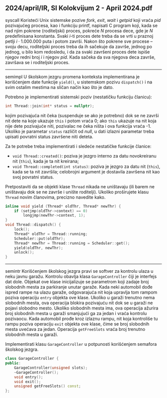 2024/april/IR, SI Kolokvijum 2 - April 2024.pdf
--------------------------------------------------------------------------------
syscall
Koristeći Unix sistemske pozive *fork*, *exit*, *wait* i *getpid* koji vraća *pid* pozivajućeg procesa,
kao i funkciju printf, napisati C program koji, kada se nad njim pokrene (roditeljski) proces,
pokreće $N$ procesa dece, gde je $N$ predefinisana konstanta. Svaki $i$-ti proces dete treba da se
vrti u praznoj petlji $i \cdot 1.000.000$ puta i potom završi. Nakon što pokrene sve procese – svoju
decu, roditeljski proces treba da ih sačekuje da završe, jednog po jednog, u bilo kom
redosledu, i da za svaki završeni proces dete ispiše njegov redni broj $i$ i njegov *pid*. Kada
sačeka da sva njegova deca završe, završava se i roditeljski proces.

--------------------------------------------------------------------------------
semimpl
U školskom jezgru promena konteksta implementirana je korišćenjem date funkcije `yield()`,
u sistemskom pozivu `dispatch()` i na svim ostalim mestima na sličan način kao što je dato.

Potrebno je implementirati sistemski poziv (nestatičku funkciju članicu):
```cpp
int Thread::join(int* status = nullptr);
```
kojim pozivajuća nit čeka (suspenduje se ako je potrebno) dok se ne završi nit dete na koje
ukazuje `this` i potom vraća 0; ako `this` ukazuje na nit koja nije dete pozivajuće niti,
pozivalac ne čeka ništa i ova funkcija vraća -1. Ukoliko je parametar `status` različit od *null*,
u dati izlazni parametar treba upisati povratni status završene niti deteta.

Za te potrebe treba implementirati i sledeće nestatičke funkcije članice:

- `void Thread::created()`: poziva je jezgro interno za datu novokreiranu nit (`this`), kada je ta nit kreirana;
- `void Thread::completed(int status)`: poziva je jezgro za datu nit (`this`), kada se ta nit završila; celobrojni argument je dostavila završena nit kao svoj povratni status.

Pretpostaviti da se objekti klase `Thread` nikada ne uništavaju (ili barem ne uništavaju dok se
ne završe i unište roditelji). Ukoliko proširujete klasu `Thread` novim članovima, precizno
navedite kako.
```cpp
inline void yield (Thread* oldThr, Thread* newThr) {
    if (setjmp(oldThr->context) == 0)
        longjmp(newThr->context, 1);
}
void Thread::dispatch() {
    lock();
    Thread* oldThr = Thread::running;
    Scheduler::put(oldThr);
    Thread* newThr = Thread::running = Scheduler::get();
    yield(oldThr, newThr);
    unlock();
}
```

--------------------------------------------------------------------------------
semintr
Korišćenjem školskog jezgra pravi se softver za kontrolu ulaza u neku javnu garažu. Kontrolu
obavlja klasa `GarageController` čiji je interfejs dat dole. Objekat ove klase inicijalizuje se
parametrom koji zadaje broj slobodnih mesta za parkiranje unutar garaže. Kada neki
automobil dođe ispred rampe na ulazu garaže, odgovarajuća nit koja upravlja tom rampom
poziva operaciju `entry` objekta ove klase. Ukoliko u garaži trenutno nema slobodnih mesta,
ova operacija blokira pozivajuću nit dok se u garaži ne pojavi slobodno mesto. Ukoliko
slobodnih mesta ima, ova operacija ažurira broj slobodnih mesta u garaži smanjujući ga za
jedan i vraća kontrolu pozivaocu. Kada automobil prođe kroz izlaznu rampu, nit koja
kontroliše tu rampu poziva operaciju `exit` objekta ove klase, čime se broj slobodnih mesta
uvećava za jedan. Operacija `getFreeSlots` vraća broj trenutno slobodnih mesta u garaži.

Implementirati klasu `GarageController` u potpunosti korišćenjem semafora školskog jezgra.
```cpp
class GarageController {
public:
    GarageController(unsigned slots);
    ~GarageController();
    void entry();
    void exit();
    unsigned getFreeSlots() const;
};
```
